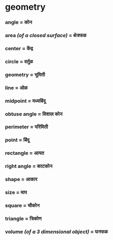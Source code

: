 # geometry

### angle = कोन

### area *(of a closed surface)* = क्षेत्रफळ

### center = केंद्र

### circle = वर्तुळ

### geometry = भूमिती

### line = ओळ

### midpoint = मध्यबिंदू

### obtuse angle = विशाल कोन

### perimeter = परिमिती

### point = बिंदू

### rectangle = आयत

### right angle = काटकोन

### shape = आकार

### size = माप

### square = चौकोन

### triangle = त्रिकोण

### volume *(of a 3 dimensional object)* = घनफळ

